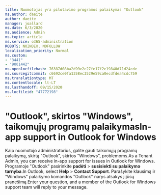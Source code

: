 ```yaml
---
title: Nuomotojas yra pilotavimo programos palaikymas "Outlook"
ms.author: daeite
author: daeite
manager: joallard
ms.date: 6/3/2020
ms.audience: Admin
ms.topic: article
ms.service: o365-administration
ROBOTS: NOINDEX, NOFOLLOW
localization_priority: Normal
ms.custom:
- "3441"
- "9001442"
ms.openlocfilehash: 76387d08ba2d99e2c27fe17f2e19840d71d24cde
ms.sourcegitcommit: c6692ce0fa1358ec3529e59ca0ecdfdea4cdc759
ms.translationtype: MT
ms.contentlocale: lt-LT
ms.lasthandoff: 09/15/2020
ms.locfileid: "47772198"
---
```

# <a name="in-app-support-in-outlook-for-windows"></a><span data-ttu-id="62cc6-102">"Outlook", skirtos "Windows", taikomųjų programų palaikymas</span><span class="sxs-lookup"><span data-stu-id="62cc6-102">In-app support in Outlook for Windows</span></span>

<span data-ttu-id="62cc6-103">Kaip nuomotojo administratorius, galite gauti taikomųjų programų palaikymą, skirtą "Outlook", skirtos "Windows", problemoms.</span><span class="sxs-lookup"><span data-stu-id="62cc6-103">As a Tenant Admin, you can receive in-app support for issues in Outlook for Windows.</span></span> <span data-ttu-id="62cc6-104">Programoje "Outlook" pasirinkite **padėti**  >  **susisiekti su palaikymo tarnyba**.</span><span class="sxs-lookup"><span data-stu-id="62cc6-104">In Outlook, select **Help** > **Contact Support**.</span></span> <span data-ttu-id="62cc6-105">Parašykite klausimą ir "Windows" palaikymo komandos "Outlook" narys atsakys į jūsų pranešimą.</span><span class="sxs-lookup"><span data-stu-id="62cc6-105">Enter your question, and a member of the Outlook for Windows support team will reply to your message.</span></span>